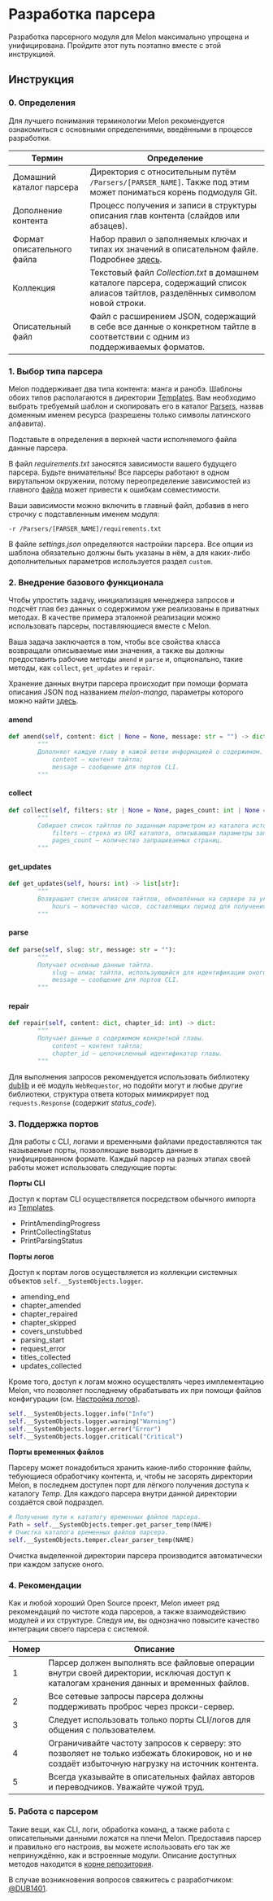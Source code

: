 # Разработка парсера
Разработка парсерного модуля для Melon максимально упрощена и унифицирована. Пройдите этот путь поэтапно вместе с этой инструкцией.

## Инструкция

### 0. Определения

Для лучшего понимания терминологии Melon рекомендуется ознакомиться с основными определениями, введёнными в процессе разработки.

| **Термин**                 | **Определение**                                                                                                                    |
|----------------------------|------------------------------------------------------------------------------------------------------------------------------------|
| Домашний каталог парсера   | Директория с относительным путём `/Parsers/[PARSER_NAME]`. Также под этим может пониматься корень подмодуля Git.                     |
| Дополнение контента        | Процесс получения и записи в структуры описания глав контента (слайдов или абзацев).                                               |
| Формат описательного файла | Набор правил о заполняемых ключах и типах их значений в описательном файле. Подробнее [здесь](/Docs/Examples).                          |
| Коллекция                  | Текстовый файл _Collection.txt_ в домашнем каталоге парсера, содержащий список алиасов тайтлов, разделённых символом новой строки. |
| Описательный файл          | Файл с расширением JSON, содержащий в себе все данные о конкретном тайтле в соответствии с одним из поддерживаемых форматов.       |

### 1. Выбор типа парсера

Melon поддерживает два типа контента: манга и ранобэ. Шаблоны обоих типов располагаются в директории [Templates](/Docs/Templates). Вам необходимо выбрать требуемый шаблон и скопировать его в каталог [Parsers](/Parsers), назвав доменным именем ресурса (разрешены только символы латинского алфавита).

Подставьте в определения в верхней части исполняемого файла данные парсера.

В файл _requirements.txt_ заносятся зависимости вашего будущего парсера. Будьте внимательны! Все парсеры работают в одном вирутальном окружении, потому переопределение зависимостей из главного [файла](/requirements.txt) может привести к ошибкам совместимости.

Ваши зависимости можно включить в главный файл, добавив в него строчку с подставленным именем модуля:
```
-r /Parsers/[PARSER_NAME]/requirements.txt
```

В файле _settings.json_ определяются настройки парсера. Все опции из шаблона обязательно должны быть указаны в нём, а для каких-либо дополнительных параметров используется раздел `custom`.

### 2. Внедрение базового функционала

Чтобы упростить задачу, инициализация менеджера запросов и подсчёт глав без данных о содержимом уже реализованы в приватных методах. В качестве примера эталонной реализации можно использовать парсеры, поставляющиеся вместе с Melon.

Ваша задача заключается в том, чтобы все свойства класса возвращали описываемые ими значения, а также вы должны предоставить рабочие методы `amend` и `parse` и, опционально, такие методы, как `collect`, `get_updates` и `repair`.

Хранение данных внутри парсера происходит при помощи формата описания JSON под названием _melon-manga_, параметры которого можно найти [здесь](/Docs/Examples/melon-manga.md).

#### amend
```Python
def amend(self, content: dict | None = None, message: str = "") -> dict:
		"""
		Дополняет каждую главу в кажой ветви информацией о содержимом.
			content – контент тайтла;
			message – сообщение для портов CLI.
		"""
```

#### collect
```Python
def collect(self, filters: str | None = None, pages_count: int | None = None) -> list[str]:
		"""
		Собирает список тайтлов по заданным параметром из каталога источника.		
			filters – строка из URI каталога, описывающая параметры запроса;
			pages_count – количество запрашиваемых страниц.
		"""
```

#### get_updates
```Python
def get_updates(self, hours: int) -> list[str]:
		"""
		Возвращает список алиасов тайтлов, обновлённых на сервере за указанный период времени.
			hours – количество часов, составляющих период для получения обновлений.
		"""
```

#### parse
```Python
def parse(self, slug: str, message: str = ""):
		"""
		Получает основные данные тайтла.
			slug – алиас тайтла, использующийся для идентификации оного в адресе;
			message – сообщение для портов CLI.
		"""
```

#### repair
```Python
def repair(self, content: dict, chapter_id: int) -> dict:
		"""
		Получает данные о содержимом конкретной главы.
			content – контент тайтла;
			chapter_id – целочисленный идентификатор главы.
		"""
```

Для выполнения запросов рекомендуется использовать библиотеку [dublib](https://github.com/DUB1401/dublib) и её модуль `WebRequestor`, но подойти могут и любые другие библиотеки, структура ответа которых мимикрирует под `requests.Response` (содержит _status_code_).

### 3. Поддержка портов

Для работы с CLI, логами и временными файлами предоставляются так называемые порты, позволяющие выводить данные в унифицированном формате. Каждый парсер на разных этапах своей работы может использовать следующие порты:

**Порты CLI**

Доступ к портам CLI осуществляется посредством обычного импорта из [Templates](/Source/CLI/Templates.py).

* PrintAmendingProgress
* PrintCollectingStatus
* PrintParsingStatus

**Порты логов**

Доступ к портам логов осуществляется из коллекции системных объектов `self.__SystemObjects.logger`.

* amending_end
* chapter_amended
* chapter_repaired
* chapter_skipped
* covers_unstubbed
* parsing_start
* request_error
* titles_collected
* updates_collected

Кроме того, доступ к логам можно осуществлять через имплементацию Melon, что позволяет последнему обрабатывать их при помощи файлов конфигурации (см. [Настройка логов](/Docs/LOGGER.md)).

```Python
self.__SystemObjects.logger.info("Info")
self.__SystemObjects.logger.warning("Warning")
self.__SystemObjects.logger.error("Error")
self.__SystemObjects.logger.critical("Critical")
```

**Порты временных файлов**

Парсеру может понадобиться хранить какие-либо сторонние файлы, тебующиеся обработчику контента, и, чтобы не засорять директории Melon, в последнем доступен порт для лёгкого получения доступа к каталогу _Temp_. Для каждого парсера внутри данной директории создаётся свой подраздел.

```Python
# Получение пути к каталогу временных файлов парсера.
Path = self.__SystemObjects.temper.get_parser_temp(NAME)
# Очистка каталога временных файлов парсера.
self.__SystemObjects.temper.clear_parser_temp(NAME)
```

Очистка выделенной директории парсера производится автоматически при каждом запуске оного.

### 4. Рекомендации

Как и любой хороший Open Source проект, Melon имеет ряд рекомендаций по чистоте кода парсеров, а также взаимодействию модулей и их структуре. Следуя им, вы однозначно повысите качество интеграции своего парсера с системой.

| **Номер** | **Описание**                                                                                                                                     |
|-----------|--------------------------------------------------------------------------------------------------------------------------------------------------|
| 1         | Парсер должен выполнять все файловые операции внутри своей директории, исключая доступ к каталогам хранения данных и временных файлов.           |
| 2         | Все сетевые запросы парсера должны поддерживать проброс через прокси-сервер.                                                                     |
| 3         | Следует использовать только порты CLI/логов для общения с пользователем.                                                                         |
| 4         | Ограничивайте частоту запросов к серверу: это позволяет не только избежать блокировок, но и не создаёт избыточную нагрузку на источник контента. |
| 5         | Всегда указывайте в описательных файлах авторов и переводчиков. Уважайте чужой труд.                                                             |

### 5. Работа с парсером

Такие вещи, как CLI, логи, обработка команд, а также работа с описательными данными ложатся на плечи Melon. Предоставив парсер и правильно его настроив, вы можете использовать его так же непринуждённо, как и встроенные модули. Описание доступных методов находится в [корне репозитория](/README.md).

В случае возникновения вопросов свяжитесь с разработчиком: [@DUB1401](https://github.com/DUB1401).
